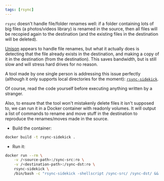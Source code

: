 ```yaml
---
tags: [rsync]
---
```


`rsync` doesn't handle file/folder renames well: if a folder containing lots of big files (a photos/videos library) is renamed in the source, then all files will be recopied again to the destination (and the existing files in the destination will be deleted).

[Unison](https://github.com/bcpierce00/unison) appears to handle file renames, but what it actually does is detecting that the file already exists in the destination, and making a copy of it in the destination (from the destination). This saves bandwidth, but is still slow and will stress hard drives for no reason.

A tool made by one single person is addressing this issue perfectly (although it only supports local directories for the moment): [`rsync-sidekick`](https://github.com/m-manu/rsync-sidekick).

Of course, read the code yourself before executing anything written by a stranger.

Also, to ensure that the tool won't mistakenly delete files it isn't supposed to, we can run it in a Docker container with readonly volumes. It will output a list of commands to rename and move stuff in the destination to reproduce the renames/moves made in the source.

- Build the container:

```bash
docker build -t rsync-sidekick .
```

- Run it:

```bash
docker run --rm \
	-v /<source-path>:/sync-src:ro \
	-v /<destination-path>:/sync-dst:ro \
	rsync-sidekick \
	/bin/bash -c "rsync-sidekick -shellscript /sync-src/ /sync-dst/ && echo && cat sync_actions_*.sh"
```
